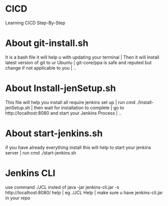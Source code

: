 # CICD
Learning CICD Step-By-Step

# About git-install.sh
It is a bash file it will help u with updating your terminal | Then it will Install latest version of git to ur Ubuntu | git-core/ppa is safe and reputed but change if not applicable to you | ..

# About Install-jenSetup.sh
This file will help you install all require jenkins set up | run cmd ./Install-jenSetup.sh | then wait for installation to complete | go to http://localhost:8080 and start your Jenkins Process | ..

# About start-jenkins.sh
if you have already everything install this will help to start your jenkins server | run cmd ./start-jenkins.sh

# Jenkins CLI
use command ./JCL insted of java -jar jenkins-cli.jar -s http://localhost:8080/ help |  eg ./JCL Help | make sure u have jenkins-cli.jar in your repo